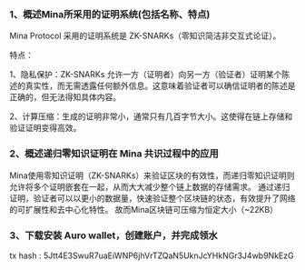 ### 1、概述Mina所采用的证明系统(包括名称、特点)

Mina Protocol 采用的证明系统是 ZK-SNARKs（零知识简洁非交互式论证）。

特点： 

1、隐私保护：ZK-SNARKs 允许一方（证明者）向另一方（验证者）证明某个陈述的真实性，而无需透露任何额外信息。这意味着验证者可以确信证明者的陈述是正确的，但无法得知具体内容。

2、计算压缩：生成的证明非常小，通常只有几百字节大小。这使得在链上存储和验证证明变得高效。


### 2、概述递归零知识证明在 Mina 共识过程中的应用

Mina使用零知识证明（ZK-SNARKs）来验证区块的有效性，而递归零知识证明则允许将多个证明嵌套在一起，从而大大减少整个链上数据的存储需求。
通过递归证明，验证者可以以更小的数据量，快速验证整个区块链的状态，有效提升了网络的可扩展性和去中心化特性。
故而Mina区块链可压缩为恒定大小（~22KB）


### 3、下载安装 Auro wallet，创建账户，并完成领水

tx hash : 5Jtt4E3SwuR7uaEiWNP6jhVrTZQaN5UknJcYHkNGr3J4wb9NkEzG